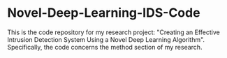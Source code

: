 # Novel-Deep-Learning-IDS-Code
This is the code repository for my research project: "Creating an Effective Intrusion Detection System Using a Novel Deep Learning Algorithm". Specifically, the code concerns the method section of my research.
